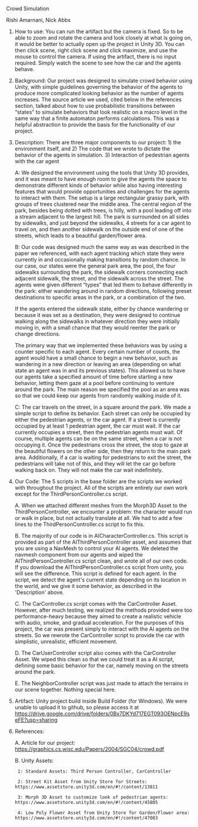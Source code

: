 Crowd Simulation

Rishi Amarnani, Nick Abbs

1. 	How to use: You can run the artifact but the camera is fixed. So to be able to zoom and rotate the camera and look closely at what is going on, it would be better to actually open up the project in Unity 3D. You can then click scene, right click scene and click maximize, and use the mouse to control the camera. If using the artifact, there is no input required. Simply watch the scene to see how the car and the agents behave.

2.	Background: Our project was designed to simulate crowd behavior using Unity, with simple guidelines governing the behavior of the agents to produce more complicated looking behavior as the number of agents increases. The source article we used, cited below in the references section, talked about how to use probabilistic transitions between “states” to simulate behaviors that look realistic on a macro level in the same way that a finite automaton performs calculations. This was a helpful abstraction to provide the basis for the functionality of our project.

3.	Description: There are three major components to our project: 1) the environment itself, and 2) The code that we wrote to dictate the behavior of the agents in simulation. 3) Interaction of pedestrian agents with the car agent
	
	A: We designed the environment using the tools that Unity 3D provides, and it was meant to have enough room to give the agents the space to demonstrate different kinds of behavior while also having interesting features that would provide opportunities and challenges for the agents to interact with them. The setup is a large rectangular grassy park, with groups of trees clustered near the middle area. The central region of the park, besides being dotted with trees, is hilly, with a pool leading off into a stream adjacent to the largest hill. The park is surrounded on all sides by sidewalks, and just beyond the sidewalks, 4 streets for a car agent to travel on, and then another sidewalk on the outside end of one of the streets, which leads to a beautiful garden/flower area.
	
	B: Our code was designed much the same way as was described in the paper we referenced, with each agent tracking which state they were currently in and occasionally making transitions by random chance. In our case, our states were the general park area, the pool, the four sidewalks surrounding the park, the sidewalk corners connecting each adjacent sidewalk, the street, and the sidewalk across the street. The agents were given different “types” that led them to behave differently in the park: either wandering around in random directions, following preset destinations to specific areas in the park, or a combination of the two. 
	
	If the agents entered the sidewalk state, either by chance wandering or because it was set as a destination, they were designed to continue walking along the sidewalks in whatever direction they were initially moving in, with a small chance that they would reenter the park or change directions. 
	
	The primary way that we implemented these behaviors was by using a counter specific to each agent. Every certain number of counts, the agent would have a small chance to begin a new behavior, such as wandering in a new direction or leaving an area (depending on what state an agent was in and its previous states). This allowed us to have our agents take a specified amount of time before starting a new behavior, letting them gaze at a pool before continuing to venture around the park. 
	The main reason we specified the pool as an area was so that we could keep our agents from randomly walking inside of it.
  	
	C: The car travels on the street, in a square around the park. We made a simple script to define its behavior. Each street can only be occupied by either the pedestrian agents, or the car agent. If a street is currently occupied by at least 1 pedestrian agent, the car must wait. If the car currently occupies a street, then the pedestrian agents must wait. Of course, multiple agents can be on the same street, when a car is not occupying it. Once the pedestrians cross the street, the stop to gaze at the beautiful flowers on the other side, then they return to the main park area. Additionally, if a car is waiting for pedestrians to exit the street, the pedestrians will take not of this, and they will let the car go before walking back on. They will not make the car wait indefinitely.

4. Our Code: The 5 scripts in the base folder are the scripts we worked with throughout the project. All of the scripts are entirely our own work except for the ThirdPersonController.cs script.  
	
	A. When we attached different meshes from the Morph3D Asset to the ThirdPersonController, we encounter a problem: the character would run or walk in place, but not actually translate at all. We had to add a few lines to the ThirdPersonController.cs script to fix this.
	
	B. The majority of our code is in AICharacterController.cs. This script is provided as part of the AIThirdPersonController asset, and assumes that you are using a NavMesh to control your AI agents. We deleted the navmesh component from our agents and wiped the AIThirdPersonController.cs script clean, and wrote all of our own code. If you download the AIThirdPersonController.cs script from unity, you will see the difference. This script is defined for each agent. In the script, we detect the agent's current state depending on its location in the world, and we give it some behavior, as described in the 'Description' above.
	
	C. The CarController.cs script comes with the CarController Asset. However, after much testing, we realized the methods provided were too performance-heavy because they aimed to create a realistic vehicle with audio, smoke, and gradual acceleration. For the purposes of this project, the car was present simply to interact with the AI agents on the streets. So we rewrote the CarController script to provide the car with simplistic, unrealistic, efficient movement.
	
	D. The CarUserController script also comes with the CarController Asset. We wiped this clean so that we could treat it as a AI script, defining some basic behavior for the car, namely moving on the streets around the park.
	
	E. The NeighborController script was just made to attach the terrains in our scene together. Nothing special here.

5. Artifact: Unity project build inside Build Folder (for Windows). We were unable to upload it to github, so please access it at https://drive.google.com/drive/folders/0Bx7DKYd717EGT093OENpcE9seFE?usp=sharing

6. References:
	
	A. Article for our project: https://graphics.cs.wisc.edu/Papers/2004/SGC04/crowd.pdf
	
	B. Unity Assets:
	
		1: Standard Assets: Third Person Controller, CarController
  
 		2: Street Kit Asset from Unity Store for Streets: https://www.assetstore.unity3d.com/en/#!/content/13811
  
 		3: Morph 3D Asset to customize look of pedestrian agents: https://www.assetstore.unity3d.com/en/#!/content/45805
	
		4: Low Poly Flower Asset from Unity Store for Garden/Flower area: https://www.assetstore.unity3d.com/en/#!/content/47083
